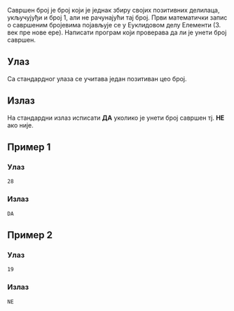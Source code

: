 ﻿Савршен број је број који је једнак збиру својих позитивних делилаца, укључујуђи и број 1, али не рачунајући тај број. Први математички запис о савршеним бројевима појављује се  у Еуклидовом делу Елементи (3. век пре нове ере). Написати програм који проверава да ли је унети број савршен.

## Улаз

Са стандардног улаза се учитава један позитиван цео број.

## Излаз

На стандардни излаз исписати **ДА** уколико је унети број савршен тј.  **НЕ** ако није.


## Пример 1

### Улаз

~~~
28
~~~

### Излаз

~~~
DA
~~~

## Пример 2

### Улаз

~~~
19
~~~

### Излаз

~~~
NE
~~~
